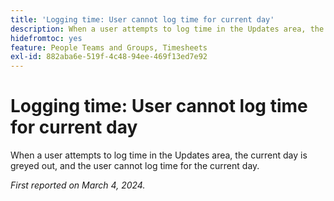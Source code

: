 ```yaml
---
title: 'Logging time: User cannot log time for current day'
description: When a user attempts to log time in the Updates area, the current day is greyed out, and the user cannot log time for the current day.
hidefromtoc: yes
feature: People Teams and Groups, Timesheets
exl-id: 882aba6e-519f-4c48-94ee-469f13ed7e92
---
```

# Logging time: User cannot log time for current day

When a user attempts to log time in the Updates area, the current day is greyed out, and the user cannot log time for the current day.

_First reported on March 4, 2024._
